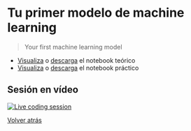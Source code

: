 # Tu primer modelo de machine learning

> Your first machine learning model

- [Visualiza][tutorial-visualize] o [descarga][tutorial-download] el notebook teórico
- [Visualiza][exercise-visualize] o [descarga][exercise-download] el notebook práctico

## Sesión en vídeo

[![Live coding session][youtube-image]][youtube-video]

[Volver atrás](../.)

<!-- LINKS -->

[tutorial-visualize]:your-first-machine-learning-model.html
[tutorial-download]:your-first-machine-learning-model.ipynb
[exercise-visualize]:exercise-your-first-machine-learning-model.html
[exercise-download]:exercise-your-first-machine-learning-model.ipynb
[youtube-image]:http://img.youtube.com/vi/K5sEX6vGJ-M/0.jpg
[youtube-video]:https://youtu.be/K5sEX6vGJ-M
